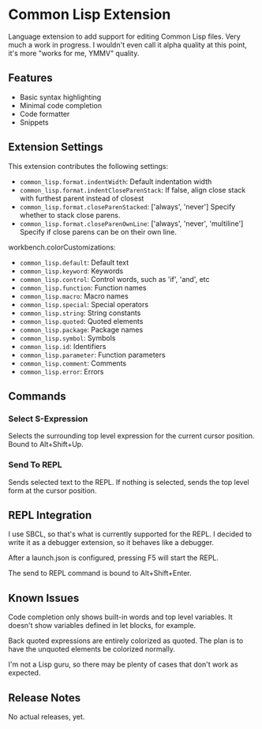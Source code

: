 # Common Lisp Extension

Language extension to add support for editing Common Lisp files. Very much a work in progress. I wouldn't even call it alpha quality at this point, it's more "works for me, YMMV" quality.

## Features

* Basic syntax highlighting
* Minimal code completion
* Code formatter
* Snippets

## Extension Settings

This extension contributes the following settings:

* `common_lisp.format.indentWidth`: Default indentation width
* `common_lisp.format.indentCloseParenStack`: If false, align close stack with furthest parent instead of closest
* `common_lisp.format.closeParenStacked`: ['always', 'never'] Specify whether to stack close parens.
* `common_lisp.format.closeParenOwnLine`: ['always', 'never', 'multiline'] Specify if close parens can be on their own line.

workbench.colorCustomizations:
* `common_lisp.default`: Default text
* `common_lisp.keyword`: Keywords
* `common_lisp.control`: Control words, such as 'if', 'and', etc
* `common_lisp.function`: Function names
* `common_lisp.macro`: Macro names
* `common_lisp.special`: Special operators
* `common_lisp.string`: String constants
* `common_lisp.quoted`: Quoted elements
* `common_lisp.package`: Package names
* `common_lisp.symbol`: Symbols
* `common_lisp.id`: Identifiers
* `common_lisp.parameter`: Function parameters
* `common_lisp.comment`: Comments
* `common_lisp.error`: Errors

## Commands

### Select S-Expression
Selects the surrounding top level expression for the current cursor position. Bound to Alt+Shift+Up.

### Send To REPL
Sends selected text to the REPL. If nothing is selected, sends the top level form at the cursor position.

## REPL Integration
I use SBCL, so that's what is currently supported for the REPL. I decided to write it as a debugger extension, so it behaves like a debugger.

After a launch.json is configured, pressing F5 will start the REPL.

The send to REPL command is bound to Alt+Shift+Enter.

## Known Issues

Code completion only shows built-in words and top level variables. It doesn't show variables defined in let blocks, for example.

Back quoted expressions are entirely colorized as quoted. The plan is to have the unquoted elements be colorized normally.

I'm not a Lisp guru, so there may be plenty of cases that don't work as expected.

## Release Notes

No actual releases, yet.
